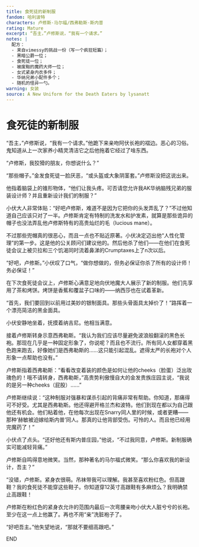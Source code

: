```yaml
---
title: 食死徒的新制服
fandom: 哈利波特
characters: 卢修斯·马尔福/西弗勒斯·斯内普
rating: Mature
excerpt: “吾主，”卢修斯说，“我有一个请求。”
notes: |
  配方：
  - 来自vimessy的挑战一份（写一个疯狂短篇）；
  - 黑暗公爵一位；
  - 食死徒一位；
  - 被废黜的魔药大师一位；
  - 女式紧身内衣多件；
  - 华纳兄弟小配件多个；
  - 随机的怪异一勺。
warning: 女装
source: A New Uniform for the Death Eaters by lysanatt
---
```


# 食死徒的新制服



“吾主，”卢修斯说，“我有一个请求。”他跪下来亲吻阿伏长袍的褶边。恶心的习俗。鬼知道从上一次家养小精灵清洁它之后他拖着它经过了啥东西。

“卢修斯，我狡猾的朋友，你想说什么？”

“那些帽子。”金发食死徒一脸厌恶，“或头盔或大象阴茎套。”卢修斯没把这说出来。

他指着脑袋上的锥形物体，“他们让我头疼。可否请您允许我AK华纳脑残兄弟的服装设计师？并且重新设计我们的制服？”

小伏大人非常体贴：“好吧卢修斯，难道不是因为它把你的头发弄乱了？”不过他知道自己应该只对了一半。卢修斯肯定有特制的洗发水和护发素，就算是那些诡异的帽子也没法弄乱他卢修斯特有的高贵灿烂的毛（lucious mane）。

不过那些兜帽真的很恶心，而且一点也不贴近原著。小伏决定迈出他“人性化管理”的第一步。这是他的公关顾问们建议他的。然后他杀了他们——在他们在食死徒会议上被贝拉和三个饥渴同时流着鼻涕的Crumptaxes上了n次以后。

“好吧，卢修斯。”小伏叹了口气，“做你想做的，但务必保证你杀了所有的设计师！务必保证！”

在下次食死徒会议上，卢修斯心满意足地向伏地魔大人展示了新的制服。他们先享用了茶和烤饼。烤饼是香蕉和覆盆子口味的——纳西莎也在试着革新。

“首先，我们要回到以前用过美妙的银制面具。那些头骨面具太掉价了！”路挥着一个漂亮简洁的黑金面具。

小伏安静地坐着，抚摸着纳吉尼。他相当满意。

接着卢修斯转身示意西弗勒斯。“我认为我们应该尽量避免波浪般翻滚的黑色长袍。那现在几乎是一种固定形象了，你说呢？而且也不流行。所有同人女都穿着黑色跑来跑去，好像她们是西弗勒斯的……这只能引起混乱。遮得太严的长袍对个人形象一点帮助也没有。”

卢修斯指着西弗勒斯：“看看改变着装的颜色是如何让他的cheeks（脸蛋）泛出玫瑰色的！哦不请转身，西弗勒斯，”高贵势利傲慢自大的金发贵族庄园主说，“我说的是另一种cheeks（屁股）……”

卢修斯继续说：“这种制服对强暴和谋杀引起的背痛非常有帮助。你知道，那痛得可不好受。尤其是西弗勒斯。他还得避开格兰杰和波特。他们到现在都以为自己跟他还有机会。他们粘着他，在他每次出现在Snarry同人里的时候，或者更糟——那种‘赫敏被迫嫁给斯内普’同人。那真的让他背部受伤。可怜的人。而且他已经用完魔药了！”

小伏点了点头。“还好他还有斯内普庄园，”他说，“不过我同意，卢修斯。新制服确实可能减轻背痛。”

卢修斯自鸣得意地微笑。当然，那种著名的马尔福式微笑。“那么你喜欢我的新设计，吾主？”

“没错，卢修斯。紧身衣很萌。吊袜带我可以理解。我甚至喜欢粉红色。但高跟鞋？我的食死徒不能穿这些鞋子。你知道穿12英寸高跟鞋有多麻烦么？我明确禁止高跟鞋！

卢修斯在粉红色的紧身衣允许的范围内最后一次弯腰亲吻小伏大人脏兮兮的长袍。至少在这一点上他赢了。再也不用“亲”洗脏袍子了。

“好吧吾主。”他失望地说，“那就不要细高跟吧。”



END
